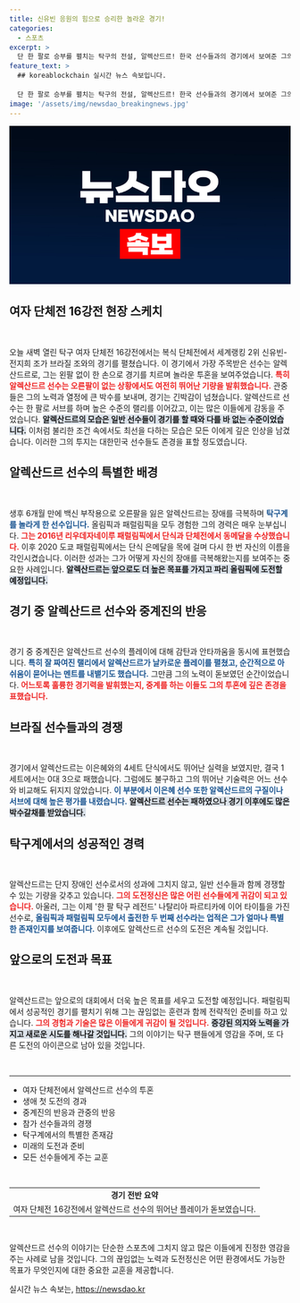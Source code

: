 ```yaml
---
title: 신유빈 응원의 힘으로 승리한 놀라운 경기!
categories:
  - 스포츠
excerpt: >
  단 한 팔로 승부를 펼치는 탁구의 전설, 알렉산드르! 한국 선수들과의 경기에서 보여준 그의 불굴의 투혼과 독특한 실력이 관중을 매료시켰습니다. 그는 올림픽과 패럴림픽 양쪽 모두 출전하는 두 번째 선수로, 파리 올림픽에서의 꿈을 향한 여정을 계속합니다!
feature_text: >
  ## koreablockchain 실시간 뉴스 속보입니다.

  단 한 팔로 승부를 펼치는 탁구의 전설, 알렉산드르! 한국 선수들과의 경기에서 보여준 그의 불굴의 투혼과 독특한 실력이 관중을 매료시켰습니다. 그는 올림픽과 패럴림픽 양쪽 모두 출전하는 두 번째 선수로, 파리 올림픽에서의 꿈을 향한 여정을 계속합니다!
image: '/assets/img/newsdao_breakingnews.jpg'
---
```


<p><img src="/assets/img/newsdao_breakingnews.jpg" alt="koreablockchain 속보" /></p>

<h2 data-ke-size="size26">여자 단체전 16강전 현장 스케치</h2>

<p data-ke-size="size16">&nbsp;</p>

<p data-ke-size="size16">오늘 새벽 열린 탁구 여자 단체전 16강전에서는 복식 단체전에서 세계랭킹 2위 신유빈-전지희 조가 브라질 조와의 경기를 펼쳤습니다. 이 경기에서 가장 주목받은 선수는 알렉산드르로, 그는 왼팔 없이 한 손으로 경기를 치르며 놀라운 투혼을 보여주었습니다. <b><span style="color: #ee2323;">특히 알렉산드르 선수는 오른팔이 없는 상황에서도 여전히 뛰어난 기량을 발휘했습니다.</span></b> 관중들은 그의 노력과 열정에 큰 박수를 보내며, 경기는 긴박감이 넘쳤습니다. 알렉산드르 선수는 한 팔로 서브를 하며 높은 수준의 랠리를 이어갔고, 이는 많은 이들에게 감동을 주었습니다. <b><span style="background-color: #21538527;">알렉산드르의 모습은 일반 선수들이 경기를 할 때와 다를 바 없는 수준이었습니다.</span></b> 이처럼 불리한 조건 속에서도 최선을 다하는 모습은 모든 이에게 깊은 인상을 남겼습니다. 이러한 그의 투지는 대한민국 선수들도 존경을 표할 정도였습니다.</p>

<h2 data-ke-size="size26">알렉산드르 선수의 특별한 배경</h2>

<p data-ke-size="size16">&nbsp;</p>

<p data-ke-size="size16">생후 6개월 만에 백신 부작용으로 오른팔을 잃은 알렉산드르는 장애를 극복하며 <b><span style="color: #1a5490;">탁구계를 놀라게 한 선수입니다.</span></b> 올림픽과 패럴림픽을 모두 경험한 그의 경력은 매우 눈부십니다. <b><span style="color: #ee2323;">그는 2016년 리우데자네이루 패럴림픽에서 단식과 단체전에서 동메달을 수상했습니다.</span></b> 이후 2020 도쿄 패럴림픽에서는 단식 은메달을 목에 걸며 다시 한 번 자신의 이름을 각인시켰습니다. 이러한 성과는 그가 어떻게 자신의 장애를 극복해왔는지를 보여주는 중요한 사례입니다. <b><span style="background-color: #21538527;">알렉산드르는 앞으로도 더 높은 목표를 가지고 파리 올림픽에 도전할 예정입니다.</span></b></p>

<h2 data-ke-size="size26">경기 중 알렉산드르 선수와 중계진의 반응</h2>

<p data-ke-size="size16">&nbsp;</p>

<p data-ke-size="size16">경기 중 중계진은 알렉산드르 선수의 플레이에 대해 감탄과 안타까움을 동시에 표현했습니다. <b><span style="color: #1a5490;">특히 잘 짜여진 랠리에서 알렉산드르가 날카로운 플레이를 펼쳤고, 순간적으로 아쉬움이 묻어나는 멘트를 내뱉기도 했습니다.</span></b> 그만큼 그의 노력이 돋보였던 순간이었습니다. <b><span style="color: #ee2323;">어느토록 훌륭한 경기력을 발휘했는지, 중계를 하는 이들도 그의 투혼에 깊은 존경을 표했습니다.</span></b></p>

<h2 data-ke-size="size26">브라질 선수들과의 경쟁</h2>

<p data-ke-size="size16">&nbsp;</p>

<p data-ke-size="size16">경기에서 알렉산드르는 이은혜와의 4세트 단식에서도 뛰어난 실력을 보였지만, 결국 1세트에서는 0대 3으로 패했습니다. 그럼에도 불구하고 그의 뛰어난 기술력은 어느 선수와 비교해도 뒤지지 않았습니다. <b><span style="color: #1a5490;">이 부분에서 이은혜 선수 또한 알렉산드르의 구질이나 서브에 대해 높은 평가를 내렸습니다.</span></b> <b><span style="background-color: #21538527;">알렉산드르 선수는 패하였으나 경기 이후에도 많은 박수갈채를 받았습니다.</span></b></p>

<h2 data-ke-size="size26">탁구계에서의 성공적인 경력</h2>

<p data-ke-size="size16">&nbsp;</p>

<p data-ke-size="size16">알렉산드르는 단지 장애인 선수로서의 성과에 그치지 않고, 일반 선수들과 함께 경쟁할 수 있는 기량을 갖추고 있습니다. <b><span style="color: #ee2323;">그의 도전정신은 많은 어린 선수들에게 귀감이 되고 있습니다.</span></b> 아울러, 그는 이제 '한 팔 탁구 레전드' 나탈리아 파르티카에 이어 타이틀을 가진 선수로, <b><span style="color: #1a5490;">올림픽과 패럴림픽 모두에서 출전한 두 번째 선수라는 업적은 그가 얼마나 특별한 존재인지를 보여줍니다.</span></b> 이후에도 알렉산드르 선수의 도전은 계속될 것입니다.</p>

<h2 data-ke-size="size26">앞으로의 도전과 목표</h2>

<p data-ke-size="size16">&nbsp;</p>

<p data-ke-size="size16">알렉산드르는 앞으로의 대회에서 더욱 높은 목표를 세우고 도전할 예정입니다. 패럴림픽에서 성공적인 경기를 펼치기 위해 그는 끊임없는 훈련과 함께 전략적인 준비를 하고 있습니다. <b><span style="color: #ee2323;">그의 경험과 기술은 많은 이들에게 귀감이 될 것입니다.</span></b> <b><span style="background-color: #21538527;">증강된 의지와 노력을 가지고 새로운 시도를 해나갈 것입니다.</span></b> 그의 이야기는 탁구 팬들에게 영감을 주며, 또 다른 도전의 아이콘으로 남아 있을 것입니다.</p>

<p data-ke-size="size16">&nbsp;</p>

<hr />

<ul>
    <li>여자 단체전에서 알렉산드르 선수의 투혼</li>
    <li>생애 첫 도전의 경과</li>
    <li>중계진의 반응과 관중의 반응</li>
    <li>참가 선수들과의 경쟁</li>
    <li>탁구계에서의 특별한 존재감</li>
    <li>미래의 도전과 준비</li>
    <li>모든 선수들에게 주는 교훈</li>
</ul>

<p data-ke-size="size16">&nbsp;</p>

<table style="width: 100%;">
    <tr>
        <td style="text-align: center; height: 17px;"><b>경기 전반 요약</b></td>
    </tr>
    <tr>
        <td style="text-align: center; height: 17px;">여자 단체전 16강전에서 알렉산드르 선수의 뛰어난 플레이가 돋보였습니다.</td>
    </tr>
</table>

<p data-ke-size="size16">&nbsp;</p>

<p data-ke-size="size16">알렉산드르 선수의 이야기는 단순한 스포츠에 그치지 않고 많은 이들에게 진정한 영감을 주는 사례로 남을 것입니다. 그의 끊임없는 노력과 도전정신은 어떤 환경에서도 가능한 목표가 무엇인지에 대한 중요한 교훈을 제공합니다.</p>
실시간 뉴스 속보는, <a href="https://newsdao.kr" rel="dofollow">https://newsdao.kr</a>


